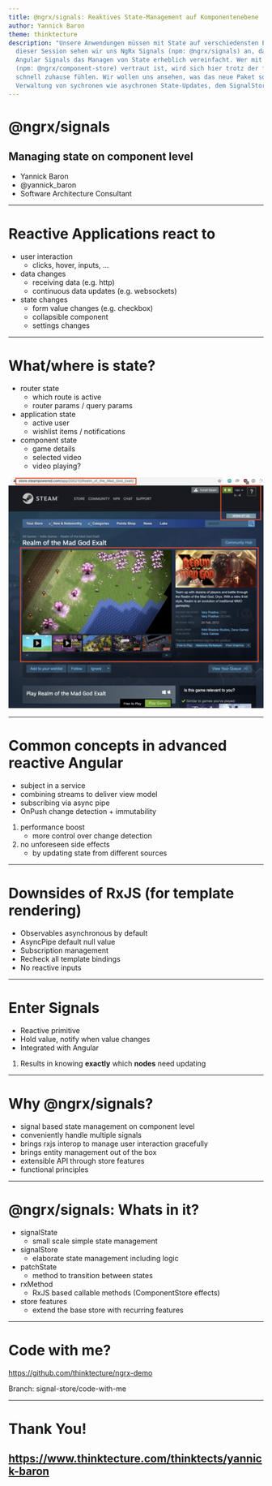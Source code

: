 ```yaml
---
title: @ngrx/signals: Reaktives State-Management auf Komponentenebene
author: Yannick Baron
theme: thinktecture
description: "Unsere Anwendungen müssen mit State auf verschiedensten Ebenen zurecht kommen. In 
  dieser Session sehen wir uns NgRx Signals (npm: @ngrx/signals) an, das basierend auf den neuen 
  Angular Signals das Managen von State erheblich vereinfacht. Wer mit dem NgRx ComponentStore
  (npm: @ngrx/component-store) vertraut ist, wird sich hier trotz der funktionalen API konzeptionell
  schnell zuhause fühlen. Wir wollen uns ansehen, was das neue Paket so mitbringt, darunter die
  Verwaltung von sychronen wie asychronen State-Updates, dem SignalStore und vieles mehr." 
---
```


<!-- _class: title -->

# @ngrx/signals

## Managing state on component level

- Yannick Baron
- @yannick_baron
- Software Architecture Consultant

---

# Reactive Applications react to

- user interaction
  - clicks, hover, inputs, ...
- data changes
  - receiving data (e.g. http)
  - continuous data updates (e.g. websockets)
- state changes
  - form value changes (e.g. checkbox)
  - collapsible component
  - settings changes

---

# What/where is state?

- router state
  - which route is active
  - router params / query params
- application state
  - active user
  - wishlist items / notifications
- component state
  - game details
  - selected video
  - video playing?

![width:800pt](./img/steam-state.png)

---

# Common concepts in advanced reactive Angular

- subject in a service
- combining streams to deliver view model
- subscribing via async pipe
- OnPush change detection + immutability

1. performance boost
   - more control over change detection
2. no unforeseen side effects
   - by updating state from different sources

---

# Downsides of RxJS (for template rendering)

- Observables asynchronous by default
- AsyncPipe default null value
- Subscription management
- Recheck all template bindings
- No reactive inputs

---

# Enter Signals

- Reactive primitive
- Hold value, notify when value changes
- Integrated with Angular

1. Results in knowing **exactly** which **nodes** need updating

---

# Why @ngrx/signals?

- signal based state management on component level
- conveniently handle multiple signals
- brings rxjs interop to manage user interaction gracefully
- brings entity management out of the box
- extensible API through store features
- functional principles

---

# @ngrx/signals: Whats in it?

- signalState
  - small scale simple state management
- signalStore
  - elaborate state management including logic
- patchState
  - method to transition between states
- rxMethod
  - RxJS based callable methods (ComponentStore effects)
- store features
  - extend the base store with recurring features

---

<!-- _class: section-slide -->

# Code with me?

https://github.com/thinktecture/ngrx-demo

Branch: signal-store/code-with-me

<!--

* implement signalStore in TodoListStore
* withState
* withComputed
* withMethods:
  - editing
  - async addItem
  - outsource loadingStart and loadingDone
  - make them patchers
  - async updateItem
  - make entity updates patchers as well (transition to withEntities easily)
* rxMethod: loadList
* withEntities

* custom feature: withSort
 - implement withSort
 - add to store
 - add withHooks for initial setting of sort
 - adjust withSort to accept initial parameter

* signalState: in the counter example

* storify: TodoService
  - provide in root
  - multiple collections

-->

---

<!-- _class: section-slide -->

# Thank You!

## https://www.thinktecture.com/thinktects/yannick-baron

<!--
# Notes

- patchState

  - simple patch
  - updater functions
  - show multiple updater patches

- rxMethod

  - use store functions inside of rxMethod
  - pipe() obsolete when only 1 operator
  - subscribing to source stream directly
  - with and without store

- Entity Management (withEntities)

  - show multiple collections
  - show how entity adapter can be used [???]

- custom features

  - build sort feature

---

TODO
[x] clean out code with me for signal-store
[ ] signalState example
[x] signal store slides

[ ] signal store webinar

[ ] blog post signal store?

-->
